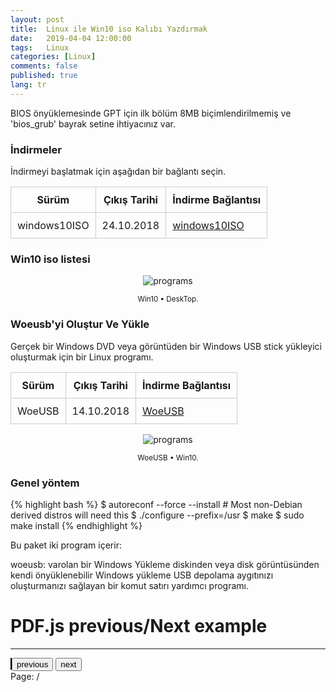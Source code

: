 ```yaml
---
layout: post
title:  Linux ile Win10 iso Kalıbı Yazdırmak
date:   2019-04-04 12:00:00
tags:   Linux
categories: [Linux]
comments: false
published: true
lang: tr
---
```


<link rel="stylesheet" href="https://maxcdn.bootstrapcdn.com/bootstrap/3.3.7/css/bootstrap.min.css">
<!-- Opsiyonel tema -->
<link rel="stylesheet" href="https://maxcdn.bootstrapcdn.com/bootstrap/3.3.7/css/bootstrap-theme.min.css">


BIOS önyüklemesinde GPT için ilk bölüm 8MB biçimlendirilmemiş ve 'bios_grub' bayrak setine ihtiyacınız var.


### İndirmeler

İndirmeyi başlatmak için aşağıdan bir bağlantı seçin. 


| Sürüm                  |  Çıkış Tarihi |  İndirme Bağlantısı |
|------------------------|---------------|---------------------|
| windows10ISO         |  24.10.2018   |  [windows10ISO](https://www.microsoft.com/TR-TR/software-download/windows10ISO)|




### Win10 iso listesi

<div class='pull-right alert alert-warning' style="margin: 15px; text-align: center;">
  <img src="{{ site.baseurl }}/assets/usbwriter/woeusb.png" alt="programs" class="resize" />
  <p><small>Win10 &bull; DeskTop.</small></p>
</div>



### Woeusb'yi Oluştur Ve Yükle

Gerçek bir Windows DVD veya görüntüden bir Windows USB stick yükleyici oluşturmak için bir Linux programı.


| Sürüm                  |  Çıkış Tarihi |  İndirme Bağlantısı |
|------------------------|---------------|---------------------|
| WoeUSB         |  14.10.2018   |  [WoeUSB](https://github.com/slacka/WoeUSB)|




<div class='pull-right alert alert-warning' style="margin: 15px; text-align: center;">
  <img src="https://raw.githubusercontent.com/slacka/WoeUSB/master/dev/woeusbgui-screenshot.png" alt="programs" class="resize" />
  <p><small>WoeUSB &bull; Win10.</small></p>
</div>

### Genel yöntem

{% highlight bash %}
$ autoreconf --force --install # Most non-Debian derived distros will need this
$ ./configure --prefix=/usr
$ make
$ sudo make install
{% endhighlight %}


Bu paket iki program içerir:

woeusb: varolan bir Windows Yükleme diskinden veya disk görüntüsünden kendi önyüklenebilir Windows yükleme USB depolama aygıtınızı oluşturmanızı sağlayan bir komut satırı yardımcı programı.

<style>
img.resize {
  max-width:100%;
  max-height:100%;
}
</style>
 

<html>
        <title>Table Example</title>
        <style>
            table {
                border-collapse: collapse;
                width: 100%;
            }
            th, td {
                border: 1px solid #ccc;
                padding: 10px;
            }
            table.alt tr:nth-child(even) {
                background-color: #eee;
            }
            table.alt tr:nth-child(odd) {
                background-color: #fff;
            }            
        </style>
 </html> 

<script src="https://ajax.googleapis.com/ajax/libs/jquery/1.11.2/jquery.min.js"></script> 
<script src="https://maxcdn.bootstrapcdn.com/bootstrap/3.3.7/js/bootstrap.min.js"></script>


<script src="https://unpkg.com/pdfjs-dist@2.0.943/build/pdf.min.js"></script>


<script src="https://unpkg.com/pdfjs-dist@2.0.943/build/pdf.worker.min.js"></script>
 
<script src="http://mozilla.github.io/pdf.js/build/pdf.js"></script>


<body>
<h1>PDF.js previous/Next example</h1>

<div>
<hr/>
	<canvas id="live-canvas"></canvas>
  <button id="prevlive">previous</button>
  <button id="livenext">next</button>
<br/>
	<span>Page: <span id="live_number"></span> / <span id="total_count"></span></span>
</div>
</body>

<script>
var pdfurl = 'http://cdn.mozilla.net/pdfjs/tracemonkey.pdf';
PDFJS.workerSrc = 'http://mozilla.github.io/pdf.js/build/pdf.worker.js';

var livePdf = null,
pdfnumber = 1,
pageRendering = false,
nympsystem = null,
scale = 0.8,
canvas = document.getElementById('live-canvas'),
ctx = canvas.getContext('2d');

function renderPage(number) {
  pageRendering = true;
  livePdf.getPage(number).then(function(page) {
    var viewport = page.getViewport(scale);
    canvas.height = viewport.height;
    canvas.width = viewport.width;

    var renderContext = {
      canvasContext: ctx,
      viewport: viewport
    };
    var renderTask = page.render(renderContext);

    renderTask.promise.then(function() {
      pageRendering = false;
      if (nympsystem !== null) {
        renderPage(nympsystem);
        nympsystem = null;
      }
    });
  });

  document.getElementById('live_number').textContent = pdfnumber;
}

function queueRenderPage(number) {
  if (pageRendering) {
    nympsystem = number;
  } else {
    renderPage(number);
  }
}

function onprevlivePage() {
  if (pdfnumber <= 1) {
    return;
  }
  pdfnumber--;
  queueRenderPage(pdfnumber);
}
document.getElementById('prevlive').addEventListener('click', onprevlivePage);

function livelivenextPage() {
  if (pdfnumber >= livePdf.numberPages) {
    return;
  }
  pdfnumber++;
  queueRenderPage(pdfnumber);
}
document.getElementById('livenext').addEventListener('click', livelivenextPage);

PDFJS.getDocument(pdfurl).then(function(livePdf_) {
  livePdf = livePdf_;
  document.getElementById('total_count').textContent = livePdf.numberPages;

  renderPage(pdfnumber);
});
</script>
<style>
#live-canvas {
  border:1px solid black;
}
</style>





<a href="#" id="live-back-top" title="Back to top">↑</a>


<script>
if ($('#live-back-top').length) {
    var scrollTrigger = 100, // px
        backToTop = function () {
            var scrollTop = $(window).scrollTop();
            if (scrollTop > scrollTrigger) {
                $('#live-back-top').addClass('show');
            } else {
                $('#live-back-top').removeClass('show');
            }
        };
    backToTop();
    $(window).on('scroll', function () {
        backToTop();
    });
    $('#live-back-top').on('click', function (e) {
        e.preventDefault();
        $('html,body').animate({
            scrollTop: 0
        }, 700);
    });
}
</script>

<style>
#live-back-top {
    position: fixed;
    bottom: 40px;
    right: 40px;
    z-index: 9999;
    width: 32px;
    height: 32px;
    text-align: center;
    line-height: 30px;
    background: #f5f5f5;
    color: #444;
    cursor: pointer;
    border: 0;
    border-radius: 2px;
    text-decoration: none;
    transition: opacity 0.2s ease-out;
    opacity: 0;
}
#live-back-top:hover {
    background: #e9ebec;
}
#live-back-top.show {
    opacity: 1;
}
#content {
    height: 2000px;
}

</style>








